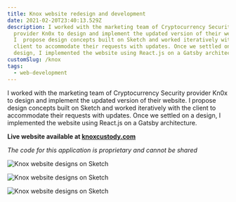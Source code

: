```yaml
---
title: Knox website redesign and development
date: 2021-02-20T23:40:13.529Z
description: I worked with the marketing team of Cryptocurrency Security
  provider Kn0x to design and implement the updated version of their website.
  I  propose design concepts built on Sketch and worked iteratively with the
  client to accommodate their requests with updates. Once we settled on a
  design, I implemented the website using React.js on a Gatsby architecture.
customSlug: /knox
tags:
  - web-development
---
```


I worked with the marketing team of Cryptocurrency Security provider Kn0x to design and implement the updated version of their website. I propose design concepts built on Sketch and worked iteratively with the client to accommodate their requests with updates. Once we settled on a design, I implemented the website using React.js on a Gatsby architecture.

**Live website available at [knoxcustody.com](https://www.knoxcustody.com/)**

_The code for this application is proprietary and cannot be shared_

![Knox website designs on Sketch](knox_1.png)

![Knox website designs on Sketch](knox_2.png)

![Knox website designs on Sketch](knox_3.png)
